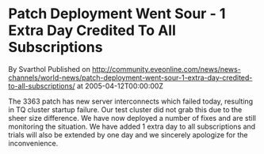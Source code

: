 # Patch Deployment Went Sour - 1 Extra Day Credited To All Subscriptions
By Svarthol
Published on http://community.eveonline.com/news/news-channels/world-news/patch-deployment-went-sour-1-extra-day-credited-to-all-subscriptions/ at 2005-04-12T00:00:00Z

The 3363 patch has new server interconnects which failed today, resulting in TQ cluster startup failure. Our test cluster did not grab this due to the sheer size difference. We have now deployed a number of fixes and are still monitoring the situation. We have added 1 extra day to all subscriptions and trials will also be extended by one day and we sincerely apologize for the inconvenience.

